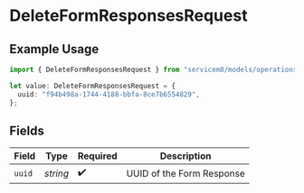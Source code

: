 # DeleteFormResponsesRequest

## Example Usage

```typescript
import { DeleteFormResponsesRequest } from "servicem8/models/operations";

let value: DeleteFormResponsesRequest = {
  uuid: "f94b498a-1744-4188-bbfa-8ce7b6554829",
};
```

## Fields

| Field                     | Type                      | Required                  | Description               |
| ------------------------- | ------------------------- | ------------------------- | ------------------------- |
| `uuid`                    | *string*                  | :heavy_check_mark:        | UUID of the Form Response |
